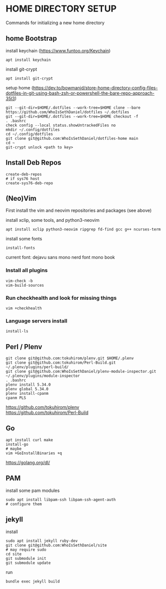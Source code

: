 # HOME DIRECTORY SETUP

Commands for initializing a new home directory

## home Bootstrap

install keychain (https://www.funtoo.org/Keychain)
```
apt install keychain
```

install git-crypt
```
apt install git-crypt
```

setup home (https://dev.to/bowmanjd/store-home-directory-config-files-dotfiles-in-git-using-bash-zsh-or-powershell-the-bare-repo-approach-35l3)
```
git --git-dir=$HOME/.dotfiles --work-tree=$HOME clone --bare https://github.com/WhoIsSethDaniel/dotfiles ~/.dotfiles
git --git-dir=$HOME/.dotfiles --work-tree=$HOME checkout -f
. .bashrc
check config --local status.showUntrackedFiles no
mkdir ~/.config/dotfiles
cd ~/.config/dotfiles
git clone git@github.com:WhoIsSethDaniel/dotfiles-home main
cd ~
git-crypt unlock <path to key>
```

## Install Deb Repos

```
create-deb-repos
# if sys76 host
create-sys76-deb-repo
```

## (Neo)Vim

First install the vim and neovim repositories and packages (see above)

install xclip, some tools, and python3-neovim
```
apt install xclip python3-neovim ripgrep fd-find gcc g++ ncurses-term
```

install some fonts
```
install-fonts
```
current font: dejavu sans mono nerd font mono book

### Install all plugins
```
vim-check -b
vim-build-sources
```

### Run checkhealth and look for missing things
```
vim +checkhealth
```

### Language servers install

```
install-ls
```

## Perl / Plenv

```
git clone git@github.com:tokuhirom/plenv.git $HOME/.plenv
git clone git@github.com:tokuhirom/Perl-Build.git ~/.plenv/plugins/perl-build/
git clone git@github.com:WhoIsSethDaniel/plenv-module-inspector.git ~/.plenv/plugins/module-inspector
. .bashrc
plenv install 5.34.0
plenv global 5.34.0
plenv install-cpanm
cpanm PLS
```
https://github.com/tokuhirom/plenv <br>
https://github.com/tokuhirom/Perl-Build

## Go

```
apt install curl make
install-go
# maybe
vim +GoInstallBinaries +q  
```
https://golang.org/dl/

## PAM

install some pam modules 
```
sudo apt install libpam-ssh libpam-ssh-agent-auth
# configure them
```

## jekyll

install
```
sudo apt install jekyll ruby-dev
git clone git@github.com:WhoIsSethDaniel/site
# may require sudo
cd site
git submodule init
git submodule update
```

run
```
bundle exec jekyll build
```
